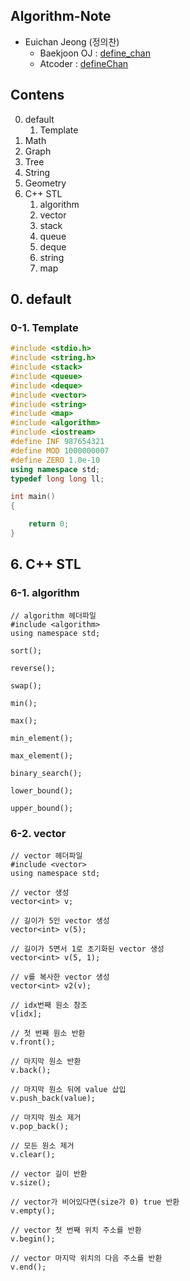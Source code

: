 ## Algorithm-Note

* Euichan Jeong (정의찬)
  * Baekjoon OJ : [define_chan](https://www.acmicpc.net/user/define_chan)
  * Atcoder : [defineChan](https://atcoder.jp/)

## Contens

0. default
    1. Template
0. Math
0. Graph
0. Tree
0. String
0. Geometry
0. C++ STL
    1. algorithm
    1. vector
    1. stack
    1. queue
    1. deque
    1. string
    1. map

## 0. default

### 0-1. Template

```cpp
#include <stdio.h>
#include <string.h>
#include <stack>
#include <queue>
#include <deque>
#include <vector>
#include <string>
#include <map>
#include <algorithm>
#include <iostream>
#define INF 987654321
#define MOD 1000000007
#define ZERO 1.0e-10
using namespace std;
typedef long long ll;

int main()
{

	return 0;
}
```

## 6. C++ STL

### 6-1. algorithm

```
// algorithm 헤더파일
#include <algorithm>
using namespace std;

sort();

reverse();

swap();

min();

max();

min_element();

max_element();

binary_search();

lower_bound();

upper_bound();
```

### 6-2. vector

```
// vector 헤더파일
#include <vector>
using namespace std;

// vector 생성
vector<int> v;

// 길이가 5인 vector 생성
vector<int> v(5);

// 길이가 5면서 1로 초기화된 vector 생성
vector<int> v(5, 1);

// v를 복사한 vector 생성
vector<int> v2(v);

// idx번째 원소 참조
v[idx];

// 첫 번째 원소 반환
v.front();

// 마지막 원소 반환
v.back();

// 마지막 원소 뒤에 value 삽입
v.push_back(value);

// 마지막 원소 제거
v.pop_back();

// 모든 원소 제거
v.clear();

// vector 길이 반환
v.size();

// vector가 비어있다면(size가 0) true 반환
v.empty();

// vector 첫 번째 위치 주소를 반환
v.begin();

// vector 마지막 위치의 다음 주소를 반환
v.end();
```
